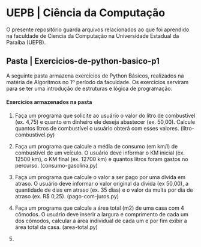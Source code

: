 # UEPB | Ciência da Computação

<p>
  O presente repositório guarda arquivos relacionados ao que foi aprendido na faculdade de Ciencia da Computação na Universidade Estadual da Paraíba (UEPB).  
</p>

## Pasta | Exercicios-de-python-basico-p1

<p>
  A seguinte pasta armazena exercícios de Python Básicos, realizados na matéria de Algoritmos no 1º período da faculdade. Os exercícios serviram para se ter uma introdução de estruturas e lógica de programação.
</p>

#### Exercícios armazenados na pasta

1. Faça um programa que solicite ao usuário o valor do litro de combustível 
(ex. 4,75) e quanto em dinheiro ele deseja abastecer (ex. 50,00). Calcule 
quantos litros de combustível o usuário obterá com esses valores. (litro-combustivel.py)

2. Faça um programa que calcule a média de consumo (em km/l) de combustível de um veículo. O usuário deve informar o KM inicial (ex. 12500 km), o KM final (ex. 12700 km) e quantos litros foram gastos no percurso. (consumo-gasolina.py)

3. Faça um programa que calcule o valor a ser pago por uma dívida em atraso. O usuário deve informar o valor original da dívida (ex 50,00), a quantidade de dias em atraso (ex. 35 dias) e o valor da multa por dia de atraso (ex. R$ 0,25). (pago-com-juros.py)

4. Faça um programa que calcule a área total (m2) de uma casa com 4 cômodos. O usuário deve inserir a largura e comprimento de cada um dos cômodos, calcular a área individual de cada um e por fim exibir a área total da casa. (area-total.py)

5. 